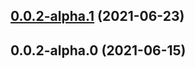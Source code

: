 ## [0.0.2-alpha.1](https://github.com/Ronb/node-red-contrib-hydrawise/compare/v0.0.2-alpha.0...v0.0.2-alpha.1) (2021-06-23)



## 0.0.2-alpha.0 (2021-06-15)



